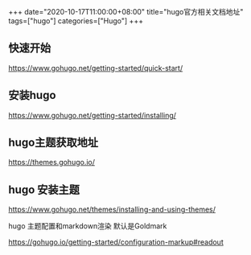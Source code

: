 +++
date="2020-10-17T11:00:00+08:00"
title="hugo官方相关文档地址"
tags=["hugo"]
categories=["Hugo"]
+++



## 快速开始 

https://www.gohugo.net/getting-started/quick-start/



## 安装hugo

https://www.gohugo.net/getting-started/installing/



## hugo主题获取地址

https://themes.gohugo.io/



## hugo 安装主题

https://www.gohugo.net/themes/installing-and-using-themes/



hugo 主题配置和markdown渲染 默认是Goldmark

https://gohugo.io/getting-started/configuration-markup#readout